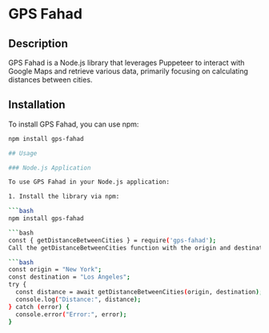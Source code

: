 # GPS Fahad

## Description
GPS Fahad is a Node.js library that leverages Puppeteer to interact with Google Maps and retrieve various data, primarily focusing on calculating distances between cities.

## Installation
To install GPS Fahad, you can use npm:

```bash
npm install gps-fahad

## Usage

### Node.js Application

To use GPS Fahad in your Node.js application:

1. Install the library via npm:

```bash
npm install gps-fahad

```bash
const { getDistanceBetweenCities } = require('gps-fahad');
Call the getDistanceBetweenCities function with the origin and destination cities as arguments:

```bash
const origin = "New York";
const destination = "Los Angeles";
try {
  const distance = await getDistanceBetweenCities(origin, destination);
  console.log("Distance:", distance);
} catch (error) {
  console.error("Error:", error);
}
